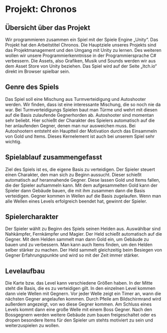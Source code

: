 # Projekt: Chronos

## Übersicht über das Projekt
Wir programmieren zusammen ein Spiel mit der Spiele Engine „Unity“. Das Projekt hat den
Arbeitstitel Chronos. Die Hauptziele unseres Projekts sind das Projektmanagement und den
Umgang mit Unity zu lernen. Des weiteren wollen wir unsere Programmierkenntnisse in der
Programmiersprache C# verbessern.
Die Assets, also Grafiken, Musik und Sounds werden wir aus dem Asset Store von Unity beziehen.
Das Spiel wird auf der Seite „Itch.io“ direkt im Browser spielbar sein.

## Genre des Spiels
Das Spiel soll eine Mischung aus Turmverteidigung und Autoshooter werden. Wir finden, dass
ist eine interessante Mischung, die so noch nie da war.
Bei Turmverteidigungs Spielen baut man Türme und wehrt mit diesen auf die Basis zulaufende
Gegnerhorden ab.
Autoshooter sind momentan sehr beliebt. Hier schießt der Charakter des Spielers automatisch
auf die her anlaufenden Gegner, denen man nur ausweichen muss. Bei Autoshootern entsteht ein
Hauptteil der Motivation durch das Einsammeln von Gold und Items. Dieses Kernelement ist auch
bei unserem Spiel sehr wichtig.

## Spielablauf zusammengefasst
Ziel des Spiels ist es, die eigene Basis zu verteidigen. Der Spieler steuert einen Charakter, den
man sich zu Beginn aussucht. Dieser schießt automatisch auf herannahende Gegner. Diese
lassen Gold und Items fallen, die der Spieler aufsammeln kann. Mit dem aufgesammelten
Gold kann der Spieler dann Gebäude bauen, die mit ihm zusammen dann die Basis verteidigen.
Gegner kommen in Wellen auf die Basis zugelaufen. Wenn man alle Wellen eines Levels erfolgreich
beendet hat, gewinnt der Spieler.

## Spielercharakter
Der Spieler wählt zu Beginn des Spiels seinen Helden aus. Auswählbar sind Nahkämpfer,
Fernkämpfer und Magier. Der Held schießt automatisch auf die Gegner. Mit dem Helden
sammelt man dann Gold ein, um Gebäude zu bauen und zu verbessern. Man kann auch
Items finden, um den Helden selber stärker zu machen. Der Held sammelt gleichzeitig beim
Besiegen von Gegner Erfahrungspunkte und wird so mit der Zeit immer stärker.

## Levelaufbau
Die Karte bzw. das Level kann verschiedene Größen haben. In der Mitte steht die Basis, die es
zu verteidigen gilt. In den einzelnen Level kommen dann viele Wellen mit Gegnern. Vor jeder
Welle zeigt ein Timer an, wann die nächsten Gegner angelaufen kommen. Durch Pfeile am
Bildschirmrand wird außerdem angezeigt, von wo diese Gegner kommen. Am Schluss eines Levels
kommt dann eine große Welle mit einem Boss Gegner. Nach den Bossgegnern werden weitere Gebäude
zum bauen freigeschaltet oder es dropen besondere Items für den Spieler um stehts motiviert
zu sein und weiterzuspielen zu wollen.

